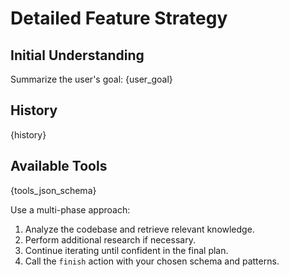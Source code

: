 # Detailed Feature Strategy

## Initial Understanding
Summarize the user's goal:
{user_goal}

## History
{history}

## Available Tools
{tools_json_schema}

Use a multi-phase approach:
1. Analyze the codebase and retrieve relevant knowledge.
2. Perform additional research if necessary.
3. Continue iterating until confident in the final plan.
4. Call the `finish` action with your chosen schema and patterns.
